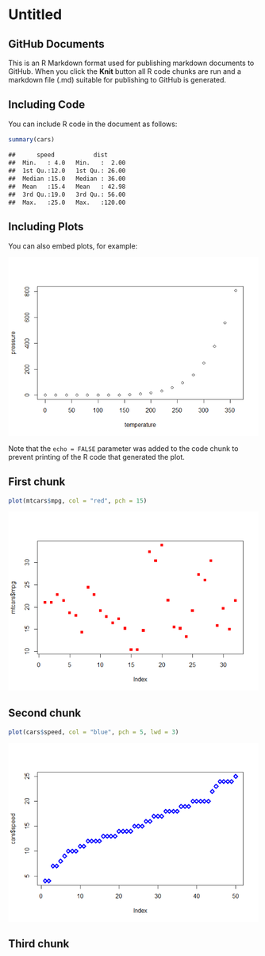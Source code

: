 Untitled
================

## GitHub Documents

This is an R Markdown format used for publishing markdown documents to
GitHub. When you click the **Knit** button all R code chunks are run and
a markdown file (.md) suitable for publishing to GitHub is generated.

## Including Code

You can include R code in the document as follows:

``` r
summary(cars)
```

    ##      speed           dist       
    ##  Min.   : 4.0   Min.   :  2.00  
    ##  1st Qu.:12.0   1st Qu.: 26.00  
    ##  Median :15.0   Median : 36.00  
    ##  Mean   :15.4   Mean   : 42.98  
    ##  3rd Qu.:19.0   3rd Qu.: 56.00  
    ##  Max.   :25.0   Max.   :120.00

## Including Plots

You can also embed plots, for example:

![](gitR_files/figure-gfm/pressure-1.png)<!-- -->

Note that the `echo = FALSE` parameter was added to the code chunk to
prevent printing of the R code that generated the plot.

## First chunk

``` r
plot(mtcars$mpg, col = "red", pch = 15)
```

![](gitR_files/figure-gfm/unnamed-chunk-1-1.png)<!-- -->

## Second chunk

``` r
plot(cars$speed, col = "blue", pch = 5, lwd = 3)
```

![](gitR_files/figure-gfm/unnamed-chunk-2-1.png)<!-- -->

## Third chunk
